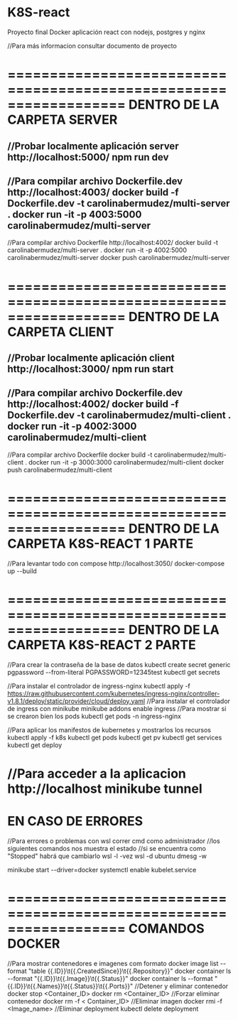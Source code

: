 # K8S-react
Proyecto final Docker aplicación react con nodejs, postgres y nginx 

//Para más informacion consultar documento de proyecto

==================================================================
DENTRO DE LA CARPETA SERVER
===================================================================
//Probar localmente aplicación server http://localhost:5000/
npm run dev
-------------------------------------------------------------------
//Para compilar archivo Dockerfile.dev http://localhost:4003/
docker build -f Dockerfile.dev -t carolinabermudez/multi-server .
docker run -it -p 4003:5000 carolinabermudez/multi-server
-------------------------------------------------------------------
//Para compilar archivo Dockerfile http://localhost:4002/
docker build -t carolinabermudez/multi-server .
docker run -it -p 4002:5000 carolinabermudez/multi-server
docker push carolinabermudez/multi-server


==================================================================
DENTRO DE LA CARPETA CLIENT                                       
==================================================================
//Probar localmente aplicación client http://localhost:3000/
npm run start
-------------------------------------------------------------------
//Para compilar archivo Dockerfile.dev http://localhost:4002/
docker build -f Dockerfile.dev -t carolinabermudez/multi-client .
docker run -it -p 4002:3000 carolinabermudez/multi-client
-------------------------------------------------------------------
//Para compilar archivo Dockerfile
docker build -t carolinabermudez/multi-client .
docker run -it -p 3000:3000 carolinabermudez/multi-client
docker push carolinabermudez/multi-client


==================================================================
DENTRO DE LA CARPETA K8S-REACT 1 PARTE
==================================================================
//Para levantar todo con compose http://localhost:3050/
docker-compose up --build


==================================================================
DENTRO DE LA CARPETA K8S-REACT 2 PARTE
==================================================================
//Para crear la contraseña de la base de datos
kubectl create secret generic pgpassword --from-literal PGPASSWORD=12345test
kubectl get secrets

//Para instalar el controlador de ingress-nginx
kubectl apply -f https://raw.githubusercontent.com/kubernetes/ingress-nginx/controller-v1.8.1/deploy/static/provider/cloud/deploy.yaml
//Para instalar el controlador de ingress con minikube
minikube addons enable ingress
//Para mostrar si se crearon bien los pods
kubectl get pods -n ingress-nginx

//Para aplicar los manifestos de kubernetes y mostrarlos los recursos
kubectl apply -f k8s
kubectl get pods
kubectl get pv
kubectl get services
kubectl get deploy

//Para acceder a la aplicacion http://localhost
minikube tunnel
==================================================================
EN CASO DE ERRORES
==================================================================
//Para errores o problemas con wsl correr cmd como administrador
//los siguientes comandos nos muestra el estado 
//si se encuentra como "Stopped" habrá que cambiarlo
wsl -l -vez 
wsl -d ubuntu dmesg -w

minikube start --driver=docker
systemctl enable kubelet.service

==================================================================
COMANDOS DOCKER
==================================================================
//Para mostrar contenedores e imagenes com formato
docker image list --format "table {{.ID}}\t{{.CreatedSince}}\t{{.Repository}}"
docker container ls --format "{{.ID}}\t{{.Image}}\t{{.Status}}"
docker container ls --format "{{.ID}}\t{{.Names}}\t{{.Status}}\t{{.Ports}}"
//Detener y eliminar contenedor
docker stop <Container_ID>
docker rm <Container_ID>
//Forzar eliminar contenedor 
docker rm -f < Container_ID>
//Eliminar imagen
docker rmi -f <Image_name>
//Eliminar deployment
kubectl delete deployment <deploymentname>
